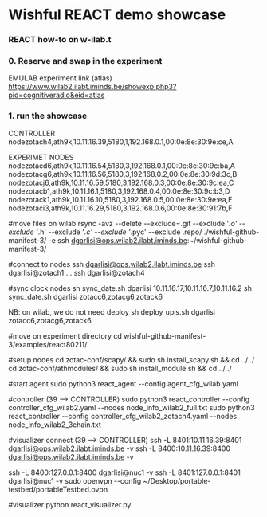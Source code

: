Wishful REACT demo showcase
============================

### REACT how-to on w-ilab.t

### 0. Reserve and swap in the experiment
 EMULAB experiment link (atlas)
 https://www.wilab2.ilabt.iminds.be/showexp.php3?pid=cognitiveradio&eid=atlas
 
### 1. run the showcase 
 CONTROLLER
 nodezotach4,ath9k,10.11.16.39,5180,1,192.168.0.1,00:0e:8e:30:9e:ce,A
 
 EXPERIMET NODES
 nodezotacd6,ath9k,10.11.16.54,5180,3,192.168.0.1,00:0e:8e:30:9c:ba,A
 nodezotacg6,ath9k,10.11.16.56,5180,3,192.168.0.2,00:0e:8e:30:9d:3c,B
 nodezotacj6,ath9k,10.11.16.59,5180,3,192.168.0.3,00:0e:8e:30:9c:ea,C
 nodezotacb1,ath9k,10.11.16.1,5180,3,192.168.0.4,00:0e:8e:30:9c:b3,D
 nodezotack1,ath9k,10.11.16.10,5180,3,192.168.0.5,00:0e:8e:30:9e:ea,E
 nodezotaci3,ath9k,10.11.16.29,5180,3,192.168.0.6,00:0e:8e:30:91:7b,F

 #move files on wilab
  rsync -avz --delete  --exclude=.git --exclude '*.o' --exclude '*.h' --exclude '*.c' --exclude '*.pyc' --exclude .repo/ ./wishful-github-manifest-3/  -e ssh dgarlisi@ops.wilab2.ilabt.iminds.be:~/wishful-github-manifest-3/

 #connect to nodes
  ssh dgarlisi@ops.wilab2.ilabt.iminds.be
  ssh dgarlisi@zotach1
  ...
  ssh dgarlisi@zotach4

 #sync clock nodes
  sh sync_date.sh dgarlisi 10.11.16.17,10.11.16.7,10.11.16.2
  sh sync_date.sh dgarlisi zotacc6,zotacg6,zotack6

NB: on wilab, we do not need deploy
 sh deploy_upis.sh dgarlisi zotacc6,zotacg6,zotack6

#move on experiment directory
cd wishful-github-manifest-3/examples/react80211/

#setup nodes
cd zotac-conf/scapy/ && sudo sh install_scapy.sh && cd ../../
cd zotac-conf/athmodules/ && sudo sh install_module.sh && cd ../../

#start agent
sudo python3 react_agent --config agent_cfg_wilab.yaml

#controller (39 --> CONTROLLER)
sudo python3 react_controller --config controller_cfg_wilab2.yaml --nodes node_info_wilab2_full.txt
sudo python3 react_controller --config controller_cfg_wilab2_zotach4.yaml --nodes node_info_wilab2_3chain.txt

#visualizer connect (39 --> CONTROLLER)
ssh -L 8401:10.11.16.39:8401 dgarlisi@ops.wilab2.ilabt.iminds.be -v
ssh -L 8400:10.11.16.39:8400 dgarlisi@ops.wilab2.ilabt.iminds.be -v

ssh -L 8400:127.0.0.1:8400 dgarlisi@nuc1 -v
ssh -L 8401:127.0.0.1:8401 dgarlisi@nuc1 -v
sudo openvpn --config ~/Desktop/portable-testbed/portableTestbed.ovpn

#visualizer
python react_visualizer.py
